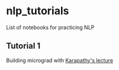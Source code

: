 # nlp_tutorials
List of notebooks for practicing NLP

## Tutorial 1

Building micrograd with [Karapathy's lecture](https://www.youtube.com/watch?v=VMj-3S1tku0)

